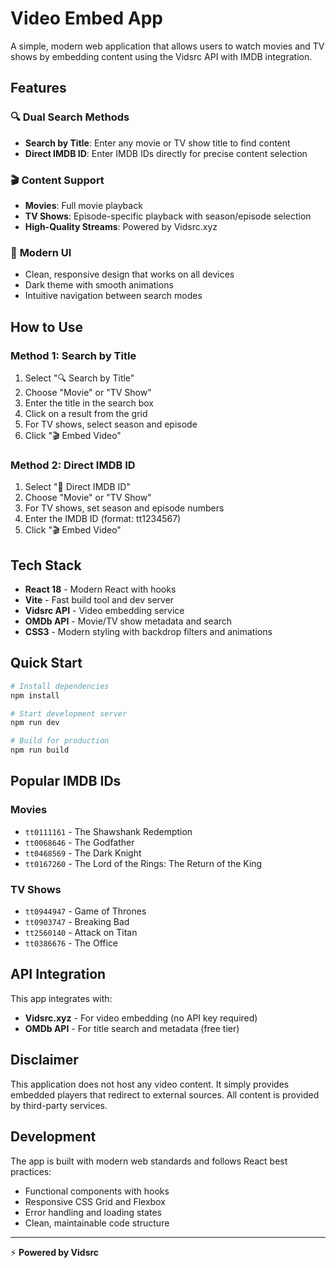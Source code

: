 # Video Embed App

A simple, modern web application that allows users to watch movies and TV shows by embedding content using the Vidsrc API with IMDB integration.

## Features

### 🔍 **Dual Search Methods**
- **Search by Title**: Enter any movie or TV show title to find content
- **Direct IMDB ID**: Enter IMDB IDs directly for precise content selection

### 🎬 **Content Support**
- **Movies**: Full movie playback
- **TV Shows**: Episode-specific playback with season/episode selection
- **High-Quality Streams**: Powered by Vidsrc.xyz

### 📱 **Modern UI**
- Clean, responsive design that works on all devices
- Dark theme with smooth animations
- Intuitive navigation between search modes

## How to Use

### Method 1: Search by Title
1. Select "🔍 Search by Title" 
2. Choose "Movie" or "TV Show"
3. Enter the title in the search box
4. Click on a result from the grid
5. For TV shows, select season and episode
6. Click "🎬 Embed Video"

### Method 2: Direct IMDB ID
1. Select "🎯 Direct IMDB ID"
2. Choose "Movie" or "TV Show" 
3. For TV shows, set season and episode numbers
4. Enter the IMDB ID (format: tt1234567)
5. Click "🎬 Embed Video"

## Tech Stack

- **React 18** - Modern React with hooks
- **Vite** - Fast build tool and dev server
- **Vidsrc API** - Video embedding service
- **OMDb API** - Movie/TV show metadata and search
- **CSS3** - Modern styling with backdrop filters and animations

## Quick Start

```bash
# Install dependencies
npm install

# Start development server
npm run dev

# Build for production
npm run build
```

## Popular IMDB IDs

### Movies
- `tt0111161` - The Shawshank Redemption
- `tt0068646` - The Godfather  
- `tt0468569` - The Dark Knight
- `tt0167260` - The Lord of the Rings: The Return of the King

### TV Shows
- `tt0944947` - Game of Thrones
- `tt0903747` - Breaking Bad
- `tt2560140` - Attack on Titan
- `tt0386676` - The Office

## API Integration

This app integrates with:
- **Vidsrc.xyz** - For video embedding (no API key required)
- **OMDb API** - For title search and metadata (free tier)

## Disclaimer

This application does not host any video content. It simply provides embedded players that redirect to external sources. All content is provided by third-party services.

## Development

The app is built with modern web standards and follows React best practices:
- Functional components with hooks
- Responsive CSS Grid and Flexbox
- Error handling and loading states
- Clean, maintainable code structure

---

⚡ **Powered by Vidsrc**
